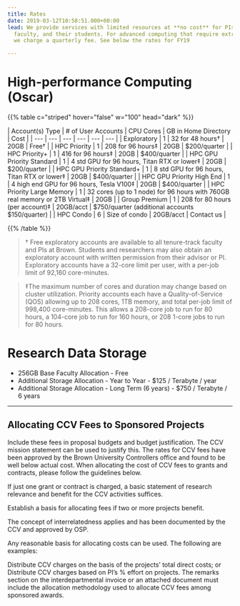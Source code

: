 ```yaml
---
title: Rates
date: 2019-03-12T10:58:51.000+00:00
lead: We provide services with limited resources at **no cost** for PIs, tenure-track
  faculty, and their students. For advanced computing that require extra resources,
  we charge a quarterly fee. See below the rates for FY19

---
```

# High-performance Computing (Oscar)

{{% table c="striped" hover="false" w="100" head="dark" %}}

| Account(s) Type | # of User Accounts | CPU Cores | GB in Home Directory | Cost |
| --- | --- | --- | --- | --- | --- |
| Exploratory | 1 | 32 for 48 hours† | 20GB | Free† |
| HPC Priority | 1 | 208 for 96 hours‡ | 20GB | $200/quarter |
| HPC Priority+ | 1 | 416 for 96 hours‡ | 20GB | $400/quarter |
| HPC GPU Priority Standard | 1 | 4 std GPU for 96 hours, Titan RTX or lower‡ | 20GB | $200/quarter |
| HPC GPU Priority Standard+ | 1 | 8 std GPU for 96 hours, Titan RTX or lower‡ | 20GB | $400/quarter |
| HPC GPU Priority High End | 1 | 4 high end GPU for 96 hours, Tesla V100‡ | 20GB | $400/quarter |
| HPC Priority Large Memory | 1 | 32 cores (up to 1 node) for 96 hours with 760GB real memory or 2TB Virtual‡ | 20GB |
| Group Premium | 1 | 208 for 80 hours (per account)‡ | 20GB/acct | $750/quarter (additional accounts $150/quarter) |
| HPC Condo | 6 | Size of condo | 20GB/acct | Contact us |

{{% /table %}}

> † Free exploratory accounts are available to all tenure-track faculty and PIs at Brown. Students and researchers may also obtain an exploratory account with written permission from their advisor or PI. Exploratory accounts have a 32-core limit per user, with a per-job limit of 92,160 core-minutes.

> ‡The maximum number of cores and duration may change based on cluster utilization. Priority accounts each have a Quality-of-Service (QOS) allowing up to 208 cores, 1TB memory, and total per-job limit of 998,400 core-minutes. This allows a 208-core job to run for 80 hours, a 104-core job to run for 160 hours, or 208 1-core jobs to run for 80 hours.

# Research Data Storage

* 256GB Base Faculty Allocation - Free
* Additional Storage Allocation - Year to Year - $125 / Terabyte / year
* Additional Storage Allocation - Long Term (6 years) - $750 / Terabyte / 6 years

***

## Allocating CCV Fees to Sponsored Projects

Include these fees in proposal budgets and budget justification. The CCV mission statement can be used to justify this. The rates for CCV fees have been approved by the Brown University Controllers office and found to be well below actual cost. When allocating the cost of CCV fees to grants and contracts, please follow the guidelines below.

If just one grant or contract is charged, a basic statement of research relevance and benefit for the CCV activities suffices.

Establish a basis for allocating fees if two or more projects benefit.

The concept of interrelatedness applies and has been documented by the CCV and approved by OSP.

Any reasonable basis for allocating costs can be used. The following are examples:

Distribute CCV charges on the basis of the projects’ total direct costs; or
Distribute CCV charges based on PI’s % effort on projects.
The remarks section on the interdepartmental invoice or an attached document must include the allocation methodology used to allocate CCV fees among sponsored awards.
